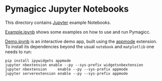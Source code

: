 # Pymagicc Jupyter Notebooks

This directory contains [Jupyter](http://jupyter.org/) example Notebooks.

[Example.ipynb](./Example.ipynb) shows some examples on how to use and run Pymagicc.

[Demo.ipynb](./Demo.ipynb) is an interactive demo app, built using the
[appmode](https://github.com/oschuett/appmode/) extension.
To install its dependencies beyond the usual `notebook` and `matplotlib` one
needs to run:

    pip install ipywidgets appmode
    jupyter nbextension enable --py --sys-prefix widgetsnbextension
    jupyter nbextension     enable --py --sys-prefix appmode
    jupyter serverextension enable --py --sys-prefix appmode
